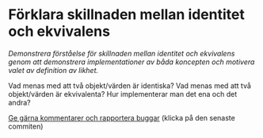 # Förklara skillnaden mellan identitet och ekvivalens 

_Demonstrera förståelse för skillnaden mellan identitet och
ekvivalens genom att demonstrera implementationer av båda
koncepten och motivera valet av definition av likhet._

Vad menas med att två objekt/värden är identiska? Vad menas med
att två objekt/värden är ekvivalenta? Hur implementerar man det
ena och det andra? 

[Ge gärna kommentarer och rapportera buggar](https://github.com/IOOPM-UU/achievements/commits/master/H19.md) (klicka på den senaste commiten)
